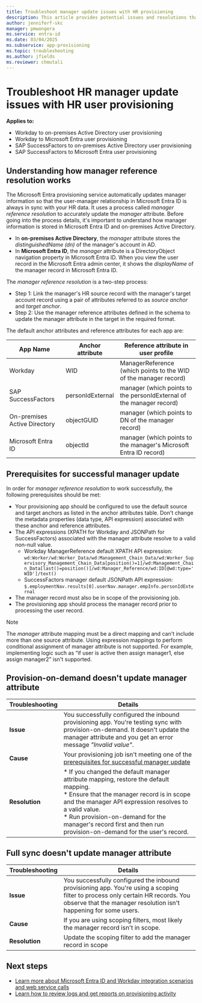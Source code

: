 ```yaml
---
title: Troubleshoot manager update issues with HR provisioning
description: This article provides potential issues and resolutions that show you how to troubleshoot manager update issues with HR provisioning
author: jenniferf-skc
manager: pmwongera
ms.service: entra-id
ms.date: 03/04/2025
ms.subservice: app-provisioning
ms.topic: troubleshooting
ms.author: jfields
ms.reviewer: chmutali
---
```


# Troubleshoot HR manager update issues with HR user provisioning

**Applies to:**
* Workday to on-premises Active Directory user provisioning
* Workday to Microsoft Entra user provisioning
* SAP SuccessFactors to on-premises Active Directory user provisioning
* SAP SuccessFactors to Microsoft Entra user provisioning

## Understanding how manager reference resolution works
The Microsoft Entra provisioning service automatically updates manager information so that the user-manager relationship in Microsoft Entra ID is always in sync with your HR data. It uses a process called *manager reference resolution* to accurately update the *manager* attribute. Before going into the process details, it's important to understand how manager information is stored in Microsoft Entra ID and on-premises Active Directory. 

* In **on-premises Active Directory**, the *manager* attribute stores the *distinguishedName (dn)* of the manager's account in AD. 
* In **Microsoft Entra ID**, the *manager* attribute is a DirectoryObject navigation property in Microsoft Entra ID. When you view the user record in the Microsoft Entra admin center, it shows the *displayName* of the manager record in Microsoft Entra ID. 

The *manager reference resolution* is a two-step process: 
* Step 1: Link the manager's HR source record with the manager's target account record using a pair of attributes referred to as *source anchor* and *target anchor*. 
* Step 2: Use the manager reference attributes defined in the schema to update the manager attribute in the target in the required format. 

The default anchor attributes and reference attributes for each app are: 

| App Name | Anchor attribute | Reference attribute in user profile | 
|--|--|--| 
| Workday | WID | ManagerReference (which points to the WID of the manager record) |
| SAP SuccessFactors | personIdExternal | manager (which points to the personIdExternal of the manager record) |
| On-premises Active Directory | objectGUID | manager (which points to DN of the manager record) |
| Microsoft Entra ID | objectId | manager (which points to the manager's Microsoft Entra ID record) |

## Prerequisites for successful manager update
In order for *manager reference resolution* to work successfully, the following prerequisites should be met: 
* Your provisioning app should be configured to use the default source and target anchors as listed in the anchor attributes table. Don't change the metadata properties (data type, API expression) associated with these anchor and reference attributes. 
* The API expressions (XPATH for Workday and JSONPath for SuccessFactors) associated with the manager attribute resolve to a valid non-null value. 
   * Workday ManagerReference default XPATH API expression: `wd:Worker/wd:Worker_Data/wd:Management_Chain_Data/wd:Worker_Supervisory_Management_Chain_Data[position()=1]/wd:Management_Chain_Data[last()=position()]/wd:Manager_Reference/wd:ID[@wd:type='WID']/text()`
   * SuccessFactors manager default JSONPath API expression: `$.employmentNav.results[0].userNav.manager.empInfo.personIdExternal`
* The manager record must also be in scope of the provisioning job. 
* The provisioning app should process the manager record prior to processing the user record. 

> [!NOTE]
> The *manager* attribute mapping must be a direct mapping and can't include more than one source attribute. Using expression mappings to perform conditional assignment of manager attribute is not supported. For example, implementing logic such as “if user is active then assign manager1, else assign manager2” isn't supported. 


## Provision-on-demand doesn't update manager attribute

| Troubleshooting | Details |
|--|--|
| **Issue** | You successfully configured the inbound provisioning app. You're testing sync with provision-on-demand. It doesn't update the manager attribute and you get an error message *"Invalid value"*.  |
| **Cause** | Your provisioning job isn't meeting one of the [prerequisites for successful manager update](#prerequisites-for-successful-manager-update)  |
| **Resolution** | *  If you changed the default manager attribute mapping, restore the default mapping. <br> * Ensure that the manager record is in scope and the manager API expression resolves to a valid value. <br> * Run provision-on-demand for the manager's record first and then run provision-on-demand for the user's record.  |

## Full sync doesn't update manager attribute

| Troubleshooting | Details |
|--|--|
| **Issue** | You successfully configured the inbound provisioning app. You're using a scoping filter to process only certain HR records. You observe that the manager resolution isn't happening for some users.  |
| **Cause** | If you are using scoping filters, most likely the manager record isn't in scope.  |
| **Resolution** | Update the scoping filter to add the manager record in scope  |

## Next steps

* [Learn more about Microsoft Entra ID and Workday integration scenarios and web service calls](workday-integration-reference.md)
* [Learn how to review logs and get reports on provisioning activity](check-status-user-account-provisioning.md)
